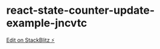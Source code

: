# react-state-counter-update-example-jncvtc

[Edit on StackBlitz ⚡️](https://stackblitz.com/edit/react-state-counter-update-example-jncvtc)